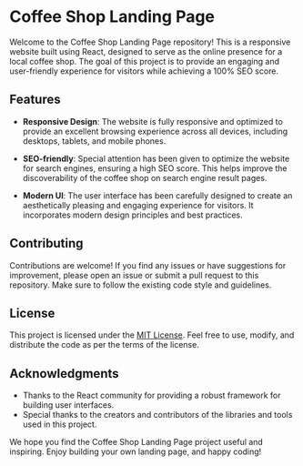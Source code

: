 # Coffee Shop Landing Page

Welcome to the Coffee Shop Landing Page repository! This is a responsive website built using React, designed to serve as the online presence for a local coffee shop. The goal of this project is to provide an engaging and user-friendly experience for visitors while achieving a 100% SEO score.

## Features

- **Responsive Design**: The website is fully responsive and optimized to provide an excellent browsing experience across all devices, including desktops, tablets, and mobile phones.

- **SEO-friendly**: Special attention has been given to optimize the website for search engines, ensuring a high SEO score. This helps improve the discoverability of the coffee shop on search engine result pages.

- **Modern UI**: The user interface has been carefully designed to create an aesthetically pleasing and engaging experience for visitors. It incorporates modern design principles and best practices.


## Contributing

Contributions are welcome! If you find any issues or have suggestions for improvement, please open an issue or submit a pull request to this repository. Make sure to follow the existing code style and guidelines.

## License

This project is licensed under the [MIT License](LICENSE). Feel free to use, modify, and distribute the code as per the terms of the license.

## Acknowledgments

- Thanks to the React community for providing a robust framework for building user interfaces.
- Special thanks to the creators and contributors of the libraries and tools used in this project.

We hope you find the Coffee Shop Landing Page project useful and inspiring. Enjoy building your own landing page, and happy coding!
